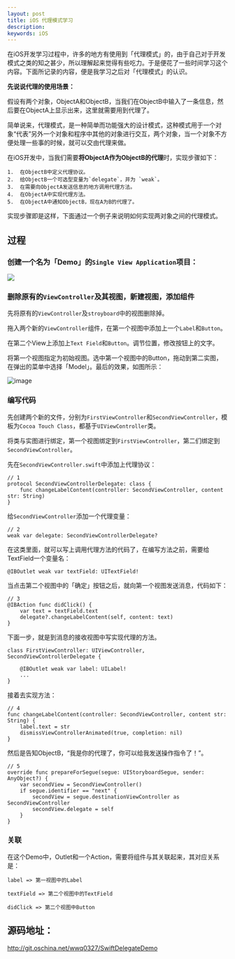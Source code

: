 ```yaml
---
layout: post
title: iOS 代理模式学习
description:
keywords: iOS
---
```

在iOS开发学习过程中，许多的地方有使用到「代理模式」的，由于自己对于开发模式之类的知之甚少，所以理解起来觉得有些吃力。于是便花了一些时间学习这个内容。下面所记录的内容，便是我学习之后对「代理模式」的认识。

**先说说代理的使用场景：**

假设有两个对象，ObjectA和ObjectB，当我们在ObjectB中输入了一条信息，然后要在ObjectA上显示出来，这里就需要用到代理了。

简单说来，代理模式，是一种简单而功能强大的设计模式，这种模式用于一个对象“代表”另外一个对象和程序中其他的对象进行交互，两个对象，当一个对象不方便处理一些事的时候，就可以交由代理来做。

在iOS开发中，当我们需要**将ObjectA作为ObjectB的代理**时，实现步骤如下：

```
1.  在ObjectB中定义代理协议。
2.  给ObjectB一个可选型变量为`delegate`，并为 `weak`。
3.  在需要向ObjectA发送信息的地方调用代理方法。
4.  在ObjectA中实现代理方法。
5.  在ObjectA中通知ObjectB，现在A为B的代理了。
```

实现步骤即是这样，下面通过一个例子来说明如何实现两对象之间的代理模式。

## 过程

### 创建一个名为「Demo」的`Single View Application`项目：

![](http://ww2.sinaimg.cn/large/603daed6gw1epzif81e55j216g0psae2.jpg)

### 删除原有的`ViewController`及其视图，新建视图，添加组件

先将原有的`ViewController`及`stroyboard`中的视图删除掉。

拖入两个新的`ViewController`组件，在第一个视图中添加上一个`Label`和`Button`。

在第二个View上添加上`Text Field`和`Button`。调节位置，修改按钮上的文字。

将第一个视图指定为初始视图。选中第一个视图中的Button，拖动到第二实图，在弹出的菜单中选择「Model」。最后的效果，如图所示：

 ![image](http://ww4.sinaimg.cn/large/603daed6gw1epzihbu2vrj21d610cq4g.jpg)
 
### 编写代码

先创建两个新的文件，分别为`FirstViewController`和`SecondViewController`，模板为`Cocoa Touch Class`，都基于`UIViewController`类。

将类与实图进行绑定，第一个视图绑定到`FirstViewController`，第二们绑定到`SecondViewController`。

先在`SecondViewController.swift`中添加上代理协议：

```
// 1
protocol SecondViewControllerDelegate: class {
    func changeLabelContent(controller: SecondViewController, content str: String)
}
```

给`SecondViewController`添加一个代理变量：

```
// 2
weak var delegate: SecondViewControllerDelegate?
```

在这类里面，就可以写上调用代理方法的代码了，在编写方法之前，需要给TextField一个变量名：

```
@IBOutlet weak var textField: UITextField!
```

当点击第二个视图中的「确定」按钮之后，就向第一个视图发送消息，代码如下：

```
// 3
@IBAction func didClick() {
    var text = textField.text
    delegate?.changeLabelContent(self, content: text)
} 
```

下面一步，就是到消息的接收视图中写实现代理的方法。

```
class FirstViewController: UIViewController, SecondViewControllerDelegate {
    
    @IBOutlet weak var label: UILabel!
    ...
}
```

接着去实现方法：

```
// 4
func changeLabelContent(controller: SecondViewController, content str: String) {
    label.text = str
    dismissViewControllerAnimated(true, completion: nil)
}
```    

然后是告知ObjectB，“我是你的代理了，你可以给我发送操作指令了！”。

```
// 5
override func prepareForSegue(segue: UIStoryboardSegue, sender: AnyObject?) {
    var secondView = SecondViewController()
    if segue.identifier == "next" {
        secondView = segue.destinationViewController as SecondViewController
        secondView.delegate = self
    }
}
```    

### 关联

在这个Demo中，Outlet和一个Action，需要将组件与其关联起来，其对应关系是：

```
label => 第一视图中的Label

textField => 第二个视图中的TextField

didClick => 第二个视图中Button
```

## 源码地址：

<http://git.oschina.net/wwq0327/SwiftDelegateDemo>

